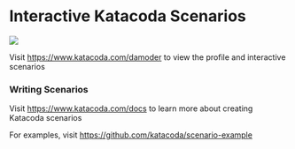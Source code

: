 # Interactive Katacoda Scenarios

[![](http://shields.katacoda.com/katacoda/damoder/count.svg)](https://www.katacoda.com/damoder "Get your profile on Katacoda.com")

Visit https://www.katacoda.com/damoder to view the profile and interactive scenarios

### Writing Scenarios
Visit https://www.katacoda.com/docs to learn more about creating Katacoda scenarios

For examples, visit https://github.com/katacoda/scenario-example
